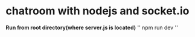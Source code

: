 # chatroom with nodejs and socket.io


**Run from root directory(where server.js is located)**
''
npm run dev
''
